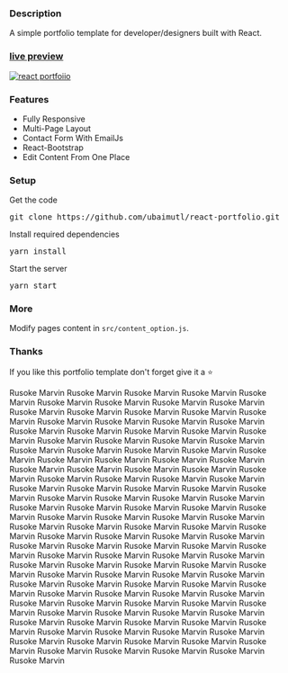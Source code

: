 ### Description

A simple portfolio template for developer/designers built with React. 

### [live preview](https://ubaimutl.github.io/react-portfolio/)

[![react portfoiio](src/assets/images/react%20portfolio%20gif.gif)](https://ubaimutl.github.io/react-portfolio/)

### Features

- Fully Responsive
- Multi-Page Layout
- Contact Form With EmailJs
- React-Bootstrap
- Edit Content From One Place

### Setup

Get the code

<pre>git clone https://github.com/ubaimutl/react-portfolio.git</pre>
 
Install required dependencies

<pre>yarn install</pre>


Start the server

<pre>yarn start</pre>

### More

Modify pages content in  `src/content_option.js`.

### Thanks

If you like this portfolio template don't forget give it a ⭐

Rusoke Marvin Rusoke Marvin Rusoke Marvin Rusoke Marvin Rusoke Marvin Rusoke Marvin Rusoke Marvin Rusoke Marvin Rusoke Marvin Rusoke Marvin Rusoke Marvin Rusoke Marvin Rusoke Marvin Rusoke Marvin Rusoke Marvin Rusoke Marvin Rusoke Marvin Rusoke Marvin Rusoke Marvin Rusoke Marvin Rusoke Marvin Rusoke Marvin Rusoke Marvin Rusoke Marvin Rusoke Marvin Rusoke Marvin Rusoke Marvin Rusoke Marvin Rusoke Marvin Rusoke Marvin Rusoke Marvin Rusoke Marvin Rusoke Marvin Rusoke Marvin Rusoke Marvin Rusoke Marvin Rusoke Marvin Rusoke Marvin Rusoke Marvin Rusoke Marvin Rusoke Marvin Rusoke Marvin Rusoke Marvin Rusoke Marvin Rusoke Marvin Rusoke Marvin Rusoke Marvin Rusoke Marvin Rusoke Marvin Rusoke Marvin Rusoke Marvin Rusoke Marvin Rusoke Marvin Rusoke Marvin Rusoke Marvin Rusoke Marvin Rusoke Marvin Rusoke Marvin Rusoke Marvin Rusoke Marvin Rusoke Marvin Rusoke Marvin Rusoke Marvin Rusoke Marvin Rusoke Marvin Rusoke Marvin Rusoke Marvin Rusoke Marvin Rusoke Marvin Rusoke Marvin Rusoke Marvin Rusoke Marvin Rusoke Marvin Rusoke Marvin Rusoke Marvin Rusoke Marvin Rusoke Marvin Rusoke Marvin Rusoke Marvin Rusoke Marvin Rusoke Marvin Rusoke Marvin Rusoke Marvin Rusoke Marvin Rusoke Marvin Rusoke Marvin Rusoke Marvin Rusoke Marvin Rusoke Marvin Rusoke Marvin Rusoke Marvin Rusoke Marvin Rusoke Marvin Rusoke Marvin Rusoke Marvin Rusoke Marvin Rusoke Marvin Rusoke Marvin Rusoke Marvin Rusoke Marvin Rusoke Marvin Rusoke Marvin Rusoke Marvin Rusoke Marvin Rusoke Marvin Rusoke Marvin Rusoke Marvin Rusoke Marvin Rusoke Marvin Rusoke Marvin Rusoke Marvin Rusoke Marvin Rusoke Marvin Rusoke Marvin Rusoke Marvin Rusoke Marvin Rusoke Marvin Rusoke Marvin Rusoke Marvin Rusoke Marvin Rusoke Marvin Rusoke Marvin Rusoke Marvin Rusoke Marvin Rusoke Marvin Rusoke Marvin Rusoke Marvin 
